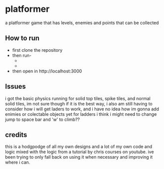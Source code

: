 # platformer
a platformer game that has levels, enemies and points that can be collected

## How to run
* first clone the repository
* then run-
  * <npm i>
  * <node server.js>
* then open in http://localhost:3000

## Issues

i got the basic physics running for solid top tiles, spike tiles, and normal solid tiles, im not sure though if it is the best way, i also am still having to consider how i will get laders to work, and i have no idea how im gonna add enimies or colectable objects yet
for ladders i think i might need to change jump to space bar and 'w' to climb??

## credits

this is a hodgpodge of all my own designs and a lot of my own code and logic mixed with the logic from a tutorial by chris courses on youtube. ive been trying to only fall back on using it when necessary and improving it where i can.
